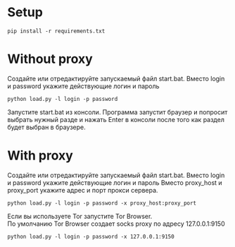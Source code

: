 # Setup
```
pip install -r requirements.txt
```
# Without proxy
Создайте или отредактируйте запускаемый файл start.bat.
Вместо login и password укажите действующие логин и пароль
```
python load.py -l login -p password
```
Запустите start.bat из консоли.
Программа запустит браузер и попросит выбрать нужный разде и нажать Enter в консоли после того как раздел будет выбран в браузере.

# With proxy
Создайте или отредактируйте запускаемый файл start.bat.
Вместо login и password укажите действующие логин и пароль
Вместо proxy_host и proxy_port укажите адрес и порт прокси сервера. 
```
python load.py -l login -p password -x proxy_host:proxy_port
```
Если вы используете Tor запустите Tor Browser.   
По умолчанию Tor Browser создает socks proxy  по адресу 127.0.0.1:9150
```
python load.py -l login -p password -x 127.0.0.1:9150
```